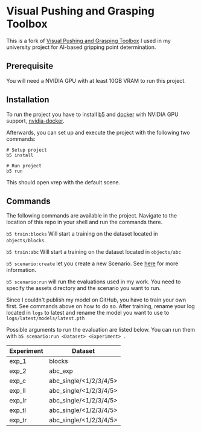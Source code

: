 # Visual Pushing and Grasping Toolbox
This is a fork of [Visual Pushing and Grasping Toolbox](https://github.com/andyzeng/visual-pushing-grasping)
I used in my university project for AI-based gripping point determination.

## Prerequisite
You will need a NVIDIA GPU with at least 10GB VRAM to run this project.

## Installation

To run the project you have to install [b5](https://github.com/team23/b5)
and [docker](https://docs.docker.com/engine/install/) with NVIDIA GPU support,
[nvidia-docker](https://docs.nvidia.com/datacenter/cloud-native/container-toolkit/install-guide.html#docker).

Afterwards, you can set up and execute the project with the following two commands:

```shell
# Setup project
b5 install

# Run project
b5 run
```

This should open vrep with the default scene.

## Commands
The following commands are available in the project. Navigate to the location of this repo in your shell and run the commands there.

`b5 train:blocks`
Will start a training on the dataset located in `objects/blocks`.

`b5 train:abc`
Will start a training on the dataset located in `objects/abc`

`b5 scenario:create`
let you create a new Scenario. See [here](https://github.com/andyzeng/visual-pushing-grasping#evaluation) for more information.

`b5 scenario:run`
will run the evaluations used in my work. You need to specify the assets directory and the scenario you want to run.

Since I couldn't publish my model on GitHub, you have to train your own first. See commands above on how to do so.
After training, rename your log located in `logs` to latest and rename the model you want to use to `logs/latest/models/latest.pth`

Possible arguments to run the evaluation are listed below.
You can run them with `b5 scenario:run <Dataset> <Experiment> `.

| Experiment | Dataset                |
|------------|------------------------|
| exp_1      | blocks                 |
| exp_2      | abc_exp                |
| exp_c      | abc_single/<1/2/3/4/5> |
| exp_ll     | abc_single/<1/2/3/4/5> |
| exp_lr     | abc_single/<1/2/3/4/5> |
| exp_tl     | abc_single/<1/2/3/4/5> |
| exp_tr     | abc_single/<1/2/3/4/5> |